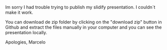 Im sorry I had trouble trying to publish my slidify presentation. I couldn´t make it work.

You can download de zip folder by clicking on the "download zip" button in Github and extract the files manually in your computer and you can see the presentation locally.

Apologies,
Marcelo
